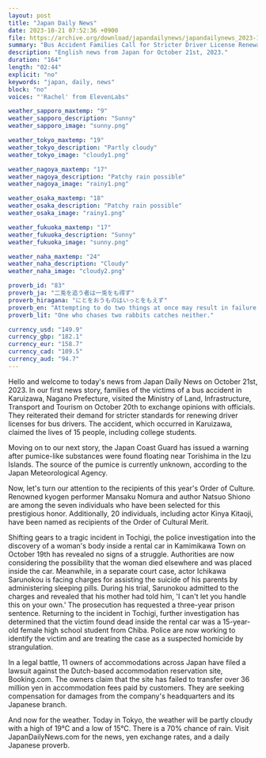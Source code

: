 ```yaml
---
layout: post
title: "Japan Daily News"
date: 2023-10-21 07:52:36 +0900
file: https://archive.org/download/japandailynews/japandailynews_2023-10-21.mp3
summary: "Bus Accident Families Call for Stricter Driver License Renewal Standards, Mysterious Pumice Found near Torishima, & more…"
description: "English news from Japan for October 21st, 2023."
duration: "164"
length: "02:44"
explicit: "no"
keywords: "japan, daily, news"
block: "no"
voices: "'Rachel' from ElevenLabs"

weather_sapporo_maxtemp: "9"
weather_sapporo_description: "Sunny"
weather_sapporo_image: "sunny.png"

weather_tokyo_maxtemp: "19"
weather_tokyo_description: "Partly cloudy"
weather_tokyo_image: "cloudy1.png"

weather_nagoya_maxtemp: "17"
weather_nagoya_description: "Patchy rain possible"
weather_nagoya_image: "rainy1.png"

weather_osaka_maxtemp: "18"
weather_osaka_description: "Patchy rain possible"
weather_osaka_image: "rainy1.png"

weather_fukuoka_maxtemp: "17"
weather_fukuoka_description: "Sunny"
weather_fukuoka_image: "sunny.png"

weather_naha_maxtemp: "24"
weather_naha_description: "Cloudy"
weather_naha_image: "cloudy2.png"

proverb_id: "83"
proverb_ja: "二兎を追う者は一兎をも得ず"
proverb_hiragana: "にとをおうものはいっとをもえず"
proverb_en: "Attempting to do two things at once may result in failure in both."
proverb_lit: "One who chases two rabbits catches neither."

currency_usd: "149.9"
currency_gbp: "182.1"
currency_eur: "158.7"
currency_cad: "109.5"
currency_aud: "94.7"
---
```


Hello and welcome to today's news from Japan Daily News on October 21st, 2023. In our first news story, families of the victims of a bus accident in Karuizawa, Nagano Prefecture, visited the Ministry of Land, Infrastructure, Transport and Tourism on October 20th to exchange opinions with officials. They reiterated their demand for stricter standards for renewing driver licenses for bus drivers. The accident, which occurred in Karuizawa, claimed the lives of 15 people, including college students.

Moving on to our next story, the Japan Coast Guard has issued a warning after pumice-like substances were found floating near Torishima in the Izu Islands. The source of the pumice is currently unknown, according to the Japan Meteorological Agency.

Now, let's turn our attention to the recipients of this year's Order of Culture. Renowned kyogen performer Mansaku Nomura and author Natsuo Shiono are among the seven individuals who have been selected for this prestigious honor. Additionally, 20 individuals, including actor Kinya Kitaoji, have been named as recipients of the Order of Cultural Merit.

Shifting gears to a tragic incident in Tochigi, the police investigation into the discovery of a woman's body inside a rental car in Kamimikawa Town on October 19th has revealed no signs of a struggle. Authorities are now considering the possibility that the woman died elsewhere and was placed inside the car. Meanwhile, in a separate court case, actor Ichikawa Sarunokou is facing charges for assisting the suicide of his parents by administering sleeping pills. During his trial, Sarunokou admitted to the charges and revealed that his mother had told him, 'I can't let you handle this on your own.' The prosecution has requested a three-year prison sentence. Returning to the incident in Tochigi, further investigation has determined that the victim found dead inside the rental car was a 15-year-old female high school student from Chiba. Police are now working to identify the victim and are treating the case as a suspected homicide by strangulation.

In a legal battle, 11 owners of accommodations across Japan have filed a lawsuit against the Dutch-based accommodation reservation site, Booking.com. The owners claim that the site has failed to transfer over 36 million yen in accommodation fees paid by customers. They are seeking compensation for damages from the company's headquarters and its Japanese branch.

And now for the weather. Today in Tokyo, the weather will be partly cloudy with a high of 19°C and a low of 15°C. There is a 70% chance of rain.  Visit JapanDailyNews.com for the news, yen exchange rates, and a daily Japanese proverb.
